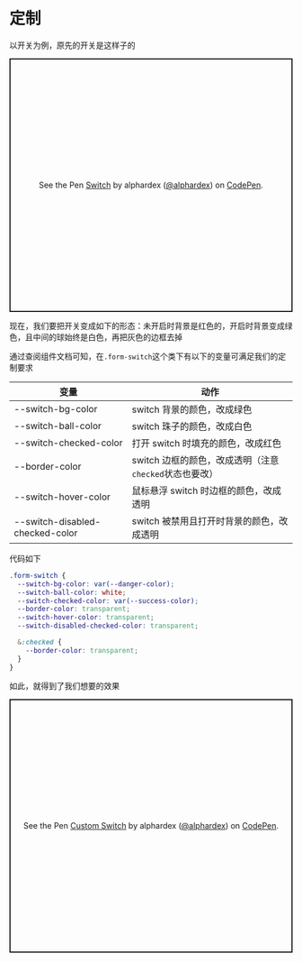 # 定制

以开关为例，原先的开关是这样子的

<p class="codepen" data-height="450" data-theme-id="dark" data-default-tab="html,result" data-user="alphardex" data-slug-hash="MWwZrdm" style="height: 450px; box-sizing: border-box; display: flex; align-items: center; justify-content: center; border: 2px solid; margin: 1em 0; padding: 1em;" data-pen-title="Switch">
  <span>See the Pen <a href="https://codepen.io/alphardex/pen/MWwZrdm">
  Switch</a> by alphardex (<a href="https://codepen.io/alphardex">@alphardex</a>)
  on <a href="https://codepen.io">CodePen</a>.</span>
</p>
<script async src="https://static.codepen.io/assets/embed/ei.js"></script>

现在，我们要把开关变成如下的形态：未开启时背景是红色的，开启时背景变成绿色，且中间的球始终是白色，再把灰色的边框去掉

通过查阅组件文档可知，在`.form-switch`这个类下有以下的变量可满足我们的定制要求

| 变量                            | 动作                                                   |
| ------------------------------- | ------------------------------------------------------ |
| --switch-bg-color               | switch 背景的颜色，改成绿色                            |
| --switch-ball-color             | switch 珠子的颜色，改成白色                            |
| --switch-checked-color          | 打开 switch 时填充的颜色，改成红色                     |
| --border-color                  | switch 边框的颜色，改成透明（注意`checked`状态也要改） |
| --switch-hover-color            | 鼠标悬浮 switch 时边框的颜色，改成透明                 |
| --switch-disabled-checked-color | switch 被禁用且打开时背景的颜色，改成透明              |

代码如下

```css
.form-switch {
  --switch-bg-color: var(--danger-color);
  --switch-ball-color: white;
  --switch-checked-color: var(--success-color);
  --border-color: transparent;
  --switch-hover-color: transparent;
  --switch-disabled-checked-color: transparent;

  &:checked {
    --border-color: transparent;
  }
}
```

如此，就得到了我们想要的效果

<p class="codepen" data-height="450" data-theme-id="dark" data-default-tab="html,result" data-user="alphardex" data-slug-hash="bGdOZPQ" style="height: 450px; box-sizing: border-box; display: flex; align-items: center; justify-content: center; border: 2px solid; margin: 1em 0; padding: 1em;" data-pen-title="Custom Switch">
  <span>See the Pen <a href="https://codepen.io/alphardex/pen/bGdOZPQ">
  Custom Switch</a> by alphardex (<a href="https://codepen.io/alphardex">@alphardex</a>)
  on <a href="https://codepen.io">CodePen</a>.</span>
</p>
<script async src="https://static.codepen.io/assets/embed/ei.js"></script>
